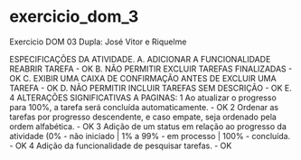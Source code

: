 # exercicio_dom_3
Exercicio DOM 03
Dupla: José Vitor e Riquelme

ESPECIFICAÇÕES DA ATIVIDADE.
A. ADICIONAR A FUNCIONALIDADE REABRIR TAREFA - OK
B. NÃO PERMITIR EXCLUIR TAREFAS FINALIZADAS - OK
C. EXIBIR UMA CAIXA DE CONFIRMAÇÃO ANTES DE EXCLUIR UMA TAREFA - OK
D. NÃO PERMITIR INCLUIR TAREFAS SEM DESCRIÇÃO - OK
E. 4 ALTERAÇÕES SIGNIFICATIVAS A PAGINAS:
1 Ao atualizar o progresso para 100%, a tarefa será concluída automaticamente. - OK
2 Ordenar as tarefas por progresso descendente, e caso empate, seja ordenado pela ordem alfabética. - OK 
3 Adição de um status em relação ao progresso da atividade (0% - não iniciado | 1% a 99% - em processo | 100% - concluída. - OK
4 Adição da funcionalidade de pesquisar tarefas. - OK
